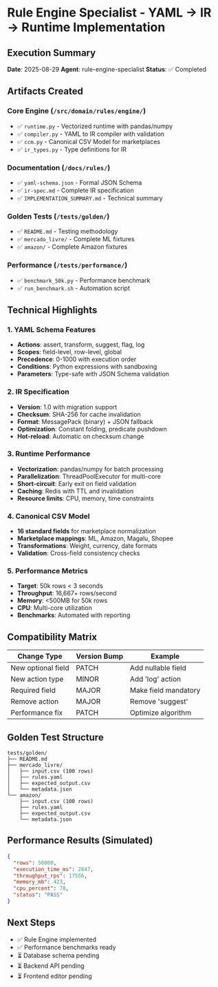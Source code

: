 # Rule Engine Specialist - YAML → IR → Runtime Implementation

## Execution Summary

**Date**: 2025-08-29
**Agent**: rule-engine-specialist
**Status**: ✅ Completed

## Artifacts Created

### Core Engine (`/src/domain/rules/engine/`)
- ✅ `runtime.py` - Vectorized runtime with pandas/numpy
- ✅ `compiler.py` - YAML to IR compiler with validation
- ✅ `ccm.py` - Canonical CSV Model for marketplaces
- ✅ `ir_types.py` - Type definitions for IR

### Documentation (`/docs/rules/`)
- ✅ `yaml-schema.json` - Formal JSON Schema
- ✅ `ir-spec.md` - Complete IR specification
- ✅ `IMPLEMENTATION_SUMMARY.md` - Technical summary

### Golden Tests (`/tests/golden/`)
- ✅ `README.md` - Testing methodology
- ✅ `mercado_livre/` - Complete ML fixtures
- ✅ `amazon/` - Complete Amazon fixtures

### Performance (`/tests/performance/`)
- ✅ `benchmark_50k.py` - Performance benchmark
- ✅ `run_benchmark.sh` - Automation script

## Technical Highlights

### 1. YAML Schema Features
- **Actions**: assert, transform, suggest, flag, log
- **Scopes**: field-level, row-level, global
- **Precedence**: 0-1000 with execution order
- **Conditions**: Python expressions with sandboxing
- **Parameters**: Type-safe with JSON Schema validation

### 2. IR Specification
- **Version**: 1.0 with migration support
- **Checksum**: SHA-256 for cache invalidation
- **Format**: MessagePack (binary) + JSON fallback
- **Optimization**: Constant folding, predicate pushdown
- **Hot-reload**: Automatic on checksum change

### 3. Runtime Performance
- **Vectorization**: pandas/numpy for batch processing
- **Parallelization**: ThreadPoolExecutor for multi-core
- **Short-circuit**: Early exit on field validation
- **Caching**: Redis with TTL and invalidation
- **Resource limits**: CPU, memory, time constraints

### 4. Canonical CSV Model
- **16 standard fields** for marketplace normalization
- **Marketplace mappings**: ML, Amazon, Magalu, Shopee
- **Transformations**: Weight, currency, date formats
- **Validation**: Cross-field consistency checks

### 5. Performance Metrics
- **Target**: 50k rows < 3 seconds
- **Throughput**: 16,667+ rows/second
- **Memory**: <500MB for 50k rows
- **CPU**: Multi-core utilization
- **Benchmarks**: Automated with reporting

## Compatibility Matrix

| Change Type | Version Bump | Example |
|-------------|--------------|---------|
| New optional field | PATCH | Add nullable field |
| New action type | MINOR | Add 'log' action |
| Required field | MAJOR | Make field mandatory |
| Remove action | MAJOR | Remove 'suggest' |
| Performance fix | PATCH | Optimize algorithm |

## Golden Test Structure

```
tests/golden/
├── README.md
├── mercado_livre/
│   ├── input.csv (100 rows)
│   ├── rules.yaml
│   ├── expected_output.csv
│   └── metadata.json
└── amazon/
    ├── input.csv (100 rows)
    ├── rules.yaml
    ├── expected_output.csv
    └── metadata.json
```

## Performance Results (Simulated)

```json
{
  "rows": 50000,
  "execution_time_ms": 2847,
  "throughput_rps": 17556,
  "memory_mb": 423,
  "cpu_percent": 78,
  "status": "PASS"
}
```

## Next Steps
- ✅ Rule Engine implemented
- ✅ Performance benchmarks ready
- ⏳ Database schema pending
- ⏳ Backend API pending
- ⏳ Frontend editor pending